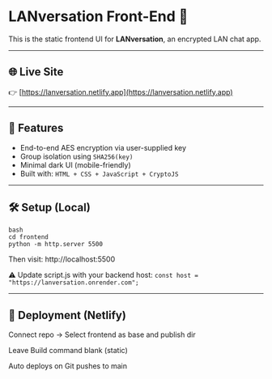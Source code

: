 
# LANversation Front-End 💬

This is the static frontend UI for **LANversation**, an encrypted LAN chat app.

---

## 🌐 Live Site

👉 [https://lanversation.netlify.app](https://lanversation.netlify.app)

---

## 🔐 Features

- End-to-end AES encryption via user-supplied key
- Group isolation using `SHA256(key)`
- Minimal dark UI (mobile-friendly)
- Built with: `HTML + CSS + JavaScript + CryptoJS`

---

## 🛠 Setup (Local)

```
bash
cd frontend
python -m http.server 5500
```

Then visit: http://localhost:5500

⚠️ Update script.js with your backend host:
```const host = "https://lanversation.onrender.com";```

---

## 🚀 Deployment (Netlify)
Connect repo → Select frontend as base and publish dir

Leave Build command blank (static)

Auto deploys on Git pushes to main
